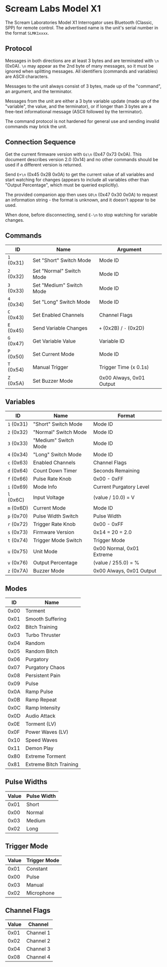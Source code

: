 # Scream Labs Model X1

The Scream Laboratories Model X1 Interrogator uses Bluetooth (Classic, SPP) for remote control. The advertised name is the unit's serial number in the format `SLMK1xxxx`.

## Protocol

Messages in both directions are at least 3 bytes and are terminated with `\n` (0x0A). `\n` may appear as the 2nd byte of many messages, so it must be ignored when splitting messages. All identifiers (commands and variables) are ASCII characters.

Messages to the unit always consist of 3 bytes, made up of the "command", an argument, and the terminator.

Messages from the unit are either a 3 byte variable update (made up of the "variable", the value, and the terminator), or if longer than 3 bytes are a free-text informational message (ASCII followed by the terminator).

The command protocol is not hardened for general use and sending invalid commands may brick the unit.

## Connection Sequence

Get the current firmware version with `Gs\n` (0x47 0x73 0x0A). This document describes version 2.0 (0x14) and no other commands should be used if a different version is returned.

Send `E+\n` (0x45 0x2B 0x0A) to get the current value of all variables and start watching for changes (appears to include all variables other than "Output Percentage", which must be queried explicitly).

The provided companion app then uses `G0\n` (0x47 0x30 0x0A) to request an information string - the format is unknown, and it doesn't appear to be used.

When done, before disconnecting, send `E-\n` to stop watching for variable changes.

## Commands

| ID         | Name                     | Argument                 |
|------------|--------------------------|--------------------------|
| `1` (0x31) | Set "Short" Switch Mode  | Mode ID                  |
| `2` (0x32) | Set "Normal" Switch Mode | Mode ID                  |
| `3` (0x33) | Set "Medium" Switch Mode | Mode ID                  |
| `4` (0x34) | Set "Long" Switch Mode   | Mode ID                  |
| `C` (0x43) | Set Enabled Channels     | Channel Flags            |
| `E` (0x45) | Send Variable Changes    | `+` (0x2B) / `-` (0x2D)  |
| `G` (0x47) | Get Variable Value       | Variable ID              |
| `P` (0x50) | Set Current Mode         | Mode ID                  |
| `T` (0x54) | Manual Trigger           | Trigger Time (x 0.1s)    |
| `Z` (0x5A) | Set Buzzer Mode          | 0x00 Always, 0x01 Output |


## Variables

| ID         | Name                 | Format                    |
|------------|----------------------|---------------------------|
| `1` (0x31) | "Short" Switch Mode  | Mode ID                   |
| `2` (0x32) | "Normal" Switch Mode | Mode ID                   |
| `3` (0x33) | "Medium" Switch Mode | Mode ID                   |
| `4` (0x34) | "Long" Switch Mode   | Mode ID                   |
| `c` (0x63) | Enabled Channels     | Channel Flags             |
| `d` (0x64) | Count Down Timer     | Seconds Remaining         |
| `f` (0x66) | Pulse Rate Knob      | 0x00 - 0xFF               |
| `i` (0x69) | Mode Info            | Current Purgatory Level   |
| `l` (0x6C) | Input Voltage        | (value / 10.0) = V        |
| `m` (0x6D) | Current Mode         | Mode ID                   |
| `p` (0x70) | Pulse Width Switch   | Pulse Width               |
| `r` (0x72) | Trigger Rate Knob    | 0x00 - 0xFF               |
| `s` (0x73) | Firmware Version     | 0x14 = 20 = 2.0           |
| `t` (0x74) | Trigger Mode Switch  | Trigger Mode              |
| `u` (0x75) | Unit Mode            | 0x00 Normal, 0x01 Extreme |
| `v` (0x76) | Output Percentage    | (value / 255.0) = %       |
| `z` (0x7A) | Buzzer Mode          | 0x00 Always, 0x01 Output  |

## Modes

| ID   | Name                   |
|------|------------------------|
| 0x00 | Torment                |
| 0x01 | Smooth Suffering       |
| 0x02 | Bitch Training         |
| 0x03 | Turbo Thruster         |
| 0x04 | Random                 |
| 0x05 | Random Bitch           |
| 0x06 | Purgatory              |
| 0x07 | Purgatory Chaos        |
| 0x08 | Persistent Pain        |
| 0x09 | Pulse                  |
| 0x0A | Ramp Pulse             |
| 0x0B | Ramp Repeat            |
| 0x0C | Ramp Intensity         |
| 0x0D | Audio Attack           |
| 0x0E | Torment (LV)           |
| 0x0F | Power Waves (LV)       |
| 0x10 | Speed Waves            |
| 0x11 | Demon Play             |
| 0x80 | Extreme Torment        |
| 0x81 | Extreme Bitch Training |


## Pulse Widths

| Value | Pulse Width |
|-------|-------------|
| 0x01  | Short       |
| 0x00  | Normal      |
| 0x03  | Medium      |
| 0x02  | Long        |

## Trigger Mode

| Value | Trigger Mode |
|-------|--------------|
| 0x01  | Constant     |
| 0x00  | Pulse        |
| 0x03  | Manual       |
| 0x02  | Microphone   |

## Channel Flags

| Value | Channel   |
|-------|-----------|
| 0x01  | Channel 1 |
| 0x02  | Channel 2 |
| 0x04  | Channel 3 |
| 0x08  | Channel 4 |

